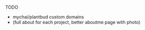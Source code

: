 TODO
- mychai/plantbud custom domains
- (full about for each project, better aboutme page with photo)